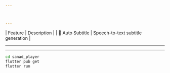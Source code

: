 ```yaml
---



---
```




| Feature              | Description |
| 🔡 Auto Subtitle    | Speech-to-text subtitle generation |


---


---

```bash
cd sanad_player
flutter pub get
flutter run
